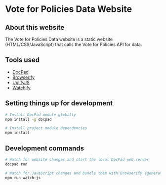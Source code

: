 # Vote for Policies Data Website

## About this website

The Vote for Policies Data website is a static website (HTML/CSS/JavaScript) that calls the Vote for Policies API for data.

## Tools used

- [DocPad](https://docpad.org/)
- [Browserify](http://browserify.org/)
- [UglifyJS](http://lisperator.net/uglifyjs/)
- [Watchify](https://github.com/substack/watchify)

## Setting things up for development

```bash
# Install DocPad module globally
npm install -g docpad

# Install project module dependencies
npm install
```

## Development commands

```bash
# Watch for website changes and start the local DocPad web server
docpad run
```

```bash
# Watch for JavaScript changes and bundle them with Browserify (generates source map)
npm run watch:js
```

